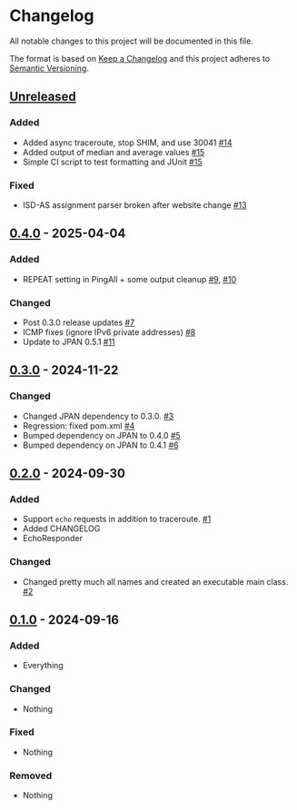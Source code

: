 # Changelog

All notable changes to this project will be documented in this file.

The format is based on [Keep a Changelog](http://keepachangelog.com/en/1.0.0/)
and this project adheres to [Semantic Versioning](http://semver.org/spec/v2.0.0.html).

## [Unreleased]

### Added

- Added async traceroute, stop SHIM, and use 30041
  [#14](https://github.com/netsec-ethz/scion-java-multiping/pull/14)
- Added output of median and average values
  [#15](https://github.com/netsec-ethz/scion-java-multiping/pull/15)
- Simple CI script to test formatting and JUnit
  [#15](https://github.com/netsec-ethz/scion-java-multiping/pull/15)

### Fixed

- ISD-AS assignment parser broken after website change
  [#13](https://github.com/netsec-ethz/scion-java-multiping/pull/13)

## [0.4.0] - 2025-04-04

### Added

- REPEAT setting in PingAll + some output cleanup
  [#9](https://github.com/netsec-ethz/scion-java-multiping/pull/9),
  [#10](https://github.com/netsec-ethz/scion-java-multiping/pull/10)

### Changed

- Post 0.3.0 release updates
  [#7](https://github.com/netsec-ethz/scion-java-multiping/pull/7)
- ICMP fixes (ignore IPv6 private addresses)
  [#8](https://github.com/netsec-ethz/scion-java-multiping/pull/8)
- Update to JPAN 0.5.1
  [#11](https://github.com/netsec-ethz/scion-java-multiping/pull/11)

## [0.3.0] - 2024-11-22

### Changed

- Changed JPAN dependency to 0.3.0.
  [#3](https://github.com/netsec-ethz/scion-java-multiping/pull/3)
- Regression: fixed pom.xml
  [#4](https://github.com/netsec-ethz/scion-java-multiping/pull/4)
- Bumped dependency on JPAN to 0.4.0
  [#5](https://github.com/netsec-ethz/scion-java-multiping/pull/5)
- Bumped dependency on JPAN to 0.4.1
  [#6](https://github.com/netsec-ethz/scion-java-multiping/pull/6)

## [0.2.0] - 2024-09-30

### Added

- Support `echo` requests in addition to traceroute.
  [#1](https://github.com/netsec-ethz/scion-java-multiping/pull/1)
- Added CHANGELOG
- EchoResponder

### Changed

- Changed pretty much all names and created an executable main class.
  [#2](https://github.com/netsec-ethz/scion-java-multiping/pull/2)

## [0.1.0] - 2024-09-16

### Added

- Everything

### Changed

- Nothing

### Fixed

- Nothing

### Removed

- Nothing

[Unreleased]: https://github.com/netsec-ethz/scion-java-multiping/compare/v0.4.0...HEAD
[0.4.0]: https://github.com/netsec-ethz/scion-java-multiping/compare/v0.3.0...v0.4.0
[0.3.0]: https://github.com/netsec-ethz/scion-java-multiping/compare/v0.2.0...v0.3.0
[0.2.0]: https://github.com/netsec-ethz/scion-java-multiping/compare/v0.1.0...v0.2.0
[0.1.0]: https://github.com/netsec-ethz/scion-java-multiping/compare/init_root_commit...v0.1.0
